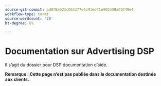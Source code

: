 ```yaml
---
source-git-commit: ad978a021c063377e4c91ed41e902d98a03749e4
workflow-type: tm+mt
source-wordcount: '20'
ht-degree: 0%

---
```

# Documentation sur Advertising DSP

Il s’agit du dossier pour DSP documentation d’aide.

**Remarque : Cette page n’est pas publiée dans la documentation destinée aux clients.**
